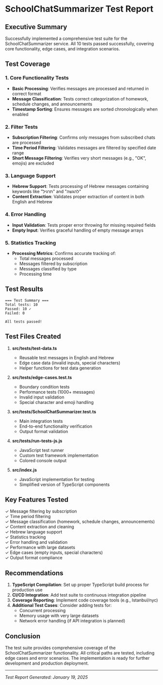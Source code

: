 # SchoolChatSummarizer Test Report

## Executive Summary

Successfully implemented a comprehensive test suite for the SchoolChatSummarizer service. All 10 tests passed successfully, covering core functionality, edge cases, and integration scenarios.

## Test Coverage

### 1. Core Functionality Tests
- **Basic Processing**: Verifies messages are processed and returned in correct format
- **Message Classification**: Tests correct categorization of homework, schedule changes, and announcements
- **Timestamp Sorting**: Ensures messages are sorted chronologically when enabled

### 2. Filter Tests
- **Subscription Filtering**: Confirms only messages from subscribed chats are processed
- **Time Period Filtering**: Validates messages are filtered by specified date range
- **Short Message Filtering**: Verifies very short messages (e.g., "OK", emojis) are excluded

### 3. Language Support
- **Hebrew Support**: Tests processing of Hebrew messages containing keywords like "תרגיל" and "להגשה"
- **Content Extraction**: Validates proper extraction of content in both English and Hebrew

### 4. Error Handling
- **Input Validation**: Tests proper error throwing for missing required fields
- **Empty Input**: Verifies graceful handling of empty message arrays

### 5. Statistics Tracking
- **Processing Metrics**: Confirms accurate tracking of:
  - Total messages processed
  - Messages filtered by subscription
  - Messages classified by type
  - Processing time

## Test Results

```
=== Test Summary ===
Total tests: 10
Passed: 10 ✓
Failed: 0

All tests passed!
```

## Test Files Created

1. **src/tests/test-data.ts**
   - Reusable test messages in English and Hebrew
   - Edge case data (invalid inputs, special characters)
   - Helper functions for test data generation

2. **src/tests/edge-cases.test.ts**
   - Boundary condition tests
   - Performance tests (1000+ messages)
   - Invalid input validation
   - Special character and emoji handling

3. **src/tests/SchoolChatSummarizer.test.ts**
   - Main integration tests
   - End-to-end functionality verification
   - Output format validation

4. **src/tests/run-tests-js.js**
   - JavaScript test runner
   - Custom test framework implementation
   - Colored console output

5. **src/index.js**
   - JavaScript implementation for testing
   - Simplified version of TypeScript components

## Key Features Tested

✓ Message filtering by subscription  
✓ Time period filtering  
✓ Message classification (homework, schedule changes, announcements)  
✓ Content extraction and cleaning  
✓ Hebrew language support  
✓ Statistics tracking  
✓ Error handling and validation  
✓ Performance with large datasets  
✓ Edge cases (empty inputs, special characters)  
✓ Output format compliance  

## Recommendations

1. **TypeScript Compilation**: Set up proper TypeScript build process for production use
2. **CI/CD Integration**: Add test suite to continuous integration pipeline
3. **Coverage Reporting**: Implement code coverage tools (e.g., Istanbul/nyc)
4. **Additional Test Cases**: Consider adding tests for:
   - Concurrent processing
   - Memory usage with very large datasets
   - Network error handling (if API integration is planned)

## Conclusion

The test suite provides comprehensive coverage of the SchoolChatSummarizer functionality. All critical paths are tested, including edge cases and error scenarios. The implementation is ready for further development and production deployment.

---
*Test Report Generated: January 19, 2025*